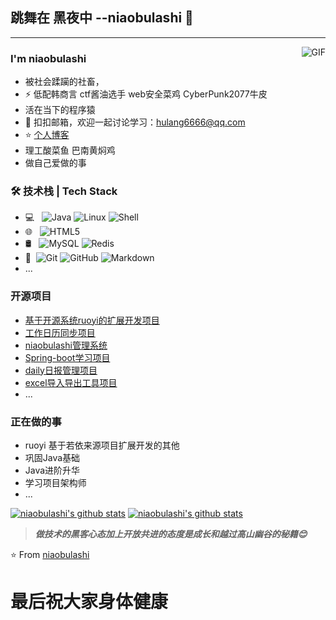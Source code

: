 ## 跳舞在 黑夜中 --niaobulashi 👋
---
<img align="right" alt="GIF" src="https://raw.githubusercontent.com/JoeyBling/JoeyBling/master/pic/pusheencode.gif" />

### I'm niaobulashi 

- 被社会蹂躏的社畜，
- ⚡ 低配韩商言 ctf酱油选手 web安全菜鸡 CyberPunk2077牛皮
- 活在当下的程序猿
- 💬 扣扣邮箱，欢迎一起讨论学习：[hulang6666@qq.com](mailto:hulang6666@qq.com)
- ⭐ <a href="https://niaobulashi.com/" target="_blank">个人博客</a>
- 理工酸菜鱼 巴南黄焖鸡
- 做自己爱做的事


### 🛠 技术栈 | Tech Stack

- 💻 &#160; 
![Java](https://img.shields.io/badge/-Java-333333?style=flat&logo=Java&logoColor=007396)
![Linux](https://img.shields.io/badge/-Linux-333333?style=flat&logo=Linux&logoColor=FCC624)
![Shell](https://img.shields.io/badge/Bash-Shell-lightgrey)
- 🌐 &#160; ![HTML5](https://img.shields.io/badge/-HTML5-333333?style=flat&logo=HTML5)
- 🛢 &#160; ![MySQL](https://img.shields.io/badge/-MySQL-333333?style=flat&logo=mysql)
![Redis](https://img.shields.io/badge/Redis-3-red)
- 🔧 &#160;![Git](https://img.shields.io/badge/-Git-333333?style=flat&logo=git)
![GitHub](https://img.shields.io/badge/-GitHub-333333?style=flat&logo=github)
![Markdown](https://img.shields.io/badge/-Markdown-333333?style=flat&logo=markdown)
- ...

### 开源项目
- [基于开源系统ruoyi的扩展开发项目](https://github.com/niaobulashi/ruoyi)
- [工作日历同步项目](https://github.com/niaobulashi/calendar)
- [niaobulashi管理系统](https://github.com/niaobulashi/niaobulashi)
- [Spring-boot学习项目](https://github.com/niaobulashi/spring-boot-learning)
- [daily日报管理项目](https://github.com/niaobulashi/daily)
- [excel导入导出工具项目](https://github.com/niaobulashi/easy-excel)
- ...

### 正在做的事
- ruoyi 基于若依来源项目扩展开发的其他
- 巩固Java基础
- Java进阶升华
- 学习项目架构师
- ...

[![niaobulashi's github stats](https://github-readme-stats.anuraghazra1.vercel.app/api/top-langs/?username=niaobulashi&theme=radical&hide_langs_below=1)](https://github.com/anuraghazra/github-readme-stats)
[![niaobulashi's github stats](https://github-readme-stats.vercel.app/api?username=niaobulashi&show_icons=true&theme=dark)](https://github.com/anuraghazra/github-readme-stats)


> ***做技术的黑客心态加上开放共进的态度是成长和越过高山幽谷的秘籍😊***


⭐️ From [niaobulashi](https://github.com/niaobulashi)



# 最后祝大家身体健康
